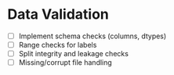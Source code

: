 # Data Validation

- [ ] Implement schema checks (columns, dtypes)
- [ ] Range checks for labels
- [ ] Split integrity and leakage checks
- [ ] Missing/corrupt file handling
